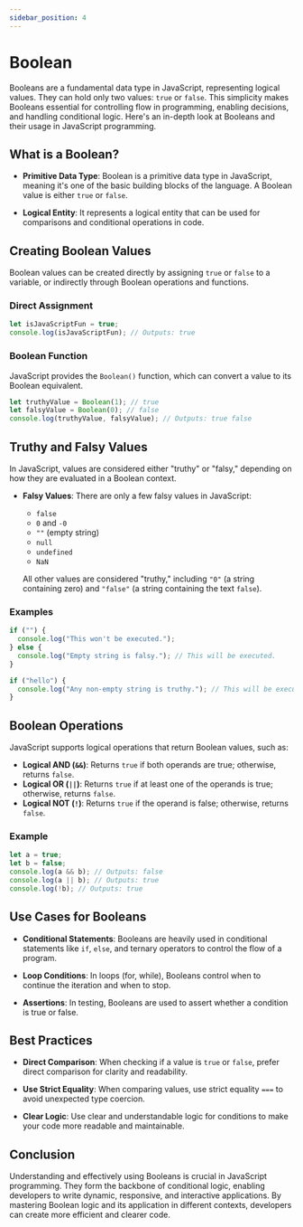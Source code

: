 ```yaml
---
sidebar_position: 4
---
```


# Boolean

Booleans are a fundamental data type in JavaScript, representing logical values. They can hold only two values: `true` or `false`. This simplicity makes Booleans essential for controlling flow in programming, enabling decisions, and handling conditional logic. Here's an in-depth look at Booleans and their usage in JavaScript programming.

## What is a Boolean?

- **Primitive Data Type**: Boolean is a primitive data type in JavaScript, meaning it's one of the basic building blocks of the language. A Boolean value is either `true` or `false`.

- **Logical Entity**: It represents a logical entity that can be used for comparisons and conditional operations in code.

## Creating Boolean Values

Boolean values can be created directly by assigning `true` or `false` to a variable, or indirectly through Boolean operations and functions.

### Direct Assignment

```javascript
let isJavaScriptFun = true;
console.log(isJavaScriptFun); // Outputs: true
```

### Boolean Function

JavaScript provides the `Boolean()` function, which can convert a value to its Boolean equivalent.

```javascript
let truthyValue = Boolean(1); // true
let falsyValue = Boolean(0); // false
console.log(truthyValue, falsyValue); // Outputs: true false
```

## Truthy and Falsy Values

In JavaScript, values are considered either "truthy" or "falsy," depending on how they are evaluated in a Boolean context.

- **Falsy Values**: There are only a few falsy values in JavaScript:

  - `false`
  - `0` and `-0`
  - `""` (empty string)
  - `null`
  - `undefined`
  - `NaN`

  All other values are considered "truthy," including `"0"` (a string containing zero) and `"false"` (a string containing the text `false`).

### Examples

```javascript
if ("") {
  console.log("This won't be executed.");
} else {
  console.log("Empty string is falsy."); // This will be executed.
}

if ("hello") {
  console.log("Any non-empty string is truthy."); // This will be executed.
}
```

## Boolean Operations

JavaScript supports logical operations that return Boolean values, such as:

- **Logical AND (`&&`)**: Returns `true` if both operands are true; otherwise, returns `false`.
- **Logical OR (`||`)**: Returns `true` if at least one of the operands is true; otherwise, returns `false`.
- **Logical NOT (`!`)**: Returns `true` if the operand is false; otherwise, returns `false`.

### Example

```javascript
let a = true;
let b = false;
console.log(a && b); // Outputs: false
console.log(a || b); // Outputs: true
console.log(!b); // Outputs: true
```

## Use Cases for Booleans

- **Conditional Statements**: Booleans are heavily used in conditional statements like `if`, `else`, and ternary operators to control the flow of a program.

- **Loop Conditions**: In loops (for, while), Booleans control when to continue the iteration and when to stop.

- **Assertions**: In testing, Booleans are used to assert whether a condition is true or false.

## Best Practices

- **Direct Comparison**: When checking if a value is `true` or `false`, prefer direct comparison for clarity and readability.
- **Use Strict Equality**: When comparing values, use strict equality `===` to avoid unexpected type coercion.

- **Clear Logic**: Use clear and understandable logic for conditions to make your code more readable and maintainable.

## Conclusion

Understanding and effectively using Booleans is crucial in JavaScript programming. They form the backbone of conditional logic, enabling developers to write dynamic, responsive, and interactive applications. By mastering Boolean logic and its application in different contexts, developers can create more efficient and clearer code.
